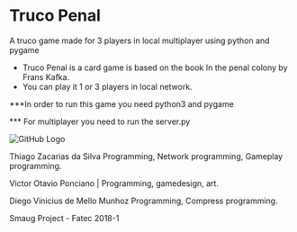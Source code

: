 # Truco Penal
A truco game made for 3 players in local multiplayer using python and pygame
* Truco Penal is a card game is based on the book In the penal colony  by Frans Kafka. 
* You can play it 1 or 3 players in local network.

***In order to run this game you need python3 and pygame


*** For multiplayer you need to run the server.py

![GitHub Logo](https://img.itch.zone/aW1hZ2UvMzc4ODk5LzE4OTc3MTMucG5n/original/h7%2ByP4.png)


Thiago Zacarias da Silva Programming, Network programming, Gameplay programming.

Victor Otavio Ponciano | Programming, gamedesign, art.

Diego Vinicius de Mello Munhoz Programming, Compress programming. 


Smaug Project - Fatec 2018-1
